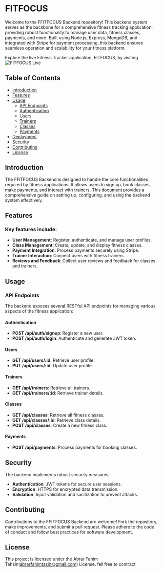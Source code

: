 # FITFOCUS

Welcome to the FFITFOCUS Backend repository! This backend system serves as the backbone for a comprehensive fitness tracking application, providing robust functionality to manage user data, fitness classes, payments, and more. Built using Node.js, Express, MongoDB, and integrated with Stripe for payment processing, this backend ensures seamless operation and scalability for your fitness platform.

Explore the live Fitness Tracker application, FITFOCUS, by visiting ![FITFOCUS Live](https://assignment-12af.netlify.app/)


## Table of Contents

- [Introduction](#introduction)
- [Features](#features)
- [Usage](#usage)
  - [API Endpoints](#api-endpoints)
  - [Authentication](#authentication)
  - [Users](#users)
  - [Trainers](#trainers)
  - [Classes](#classes)
  - [Payments](#payments)
- [Deployment](#deployment)
- [Security](#security)
- [Contributing](#contributing)
- [License](#license)

## Introduction

The FFITFOCUS Backend is designed to handle the core functionalities required by fitness applications. It allows users to sign up, book classes, make payments, and interact with trainers. This document provides a comprehensive guide on setting up, configuring, and using the backend system effectively.

## Features

### Key features include:

- **User Management**: Register, authenticate, and manage user profiles.
- **Class Management**: Create, update, and display fitness classes.
- **Payment Integration**: Process payments securely using Stripe.
- **Trainer Interaction**: Connect users with fitness trainers.
- **Reviews and Feedback**: Collect user reviews and feedback for classes and trainers.

## Usage

### API Endpoints

The backend exposes several RESTful API endpoints for managing various aspects of the fitness application:

#### Authentication

- **POST /api/auth/signup**: Register a new user.
- **POST /api/auth/login**: Authenticate and generate JWT token.

#### Users

- **GET /api/users/:id**: Retrieve user profile.
- **PUT /api/users/:id**: Update user profile.

#### Trainers

- **GET /api/trainers**: Retrieve all trainers.
- **GET /api/trainers/:id**: Retrieve trainer details.

#### Classes

- **GET /api/classes**: Retrieve all fitness classes.
- **GET /api/classes/:id**: Retrieve class details.
- **POST /api/classes**: Create a new fitness class.

#### Payments

- **POST /api/payments**: Process payments for booking classes.



## Security

The backend implements robust security measures:

- **Authentication**: JWT tokens for secure user sessions.
- **Encryption**: HTTPS for encrypted data transmission.
- **Validation**: Input validation and sanitization to prevent attacks.

## Contributing

Contributions to the FFITFOCUS Backend are welcome! Fork the repository, make improvements, and submit a pull request. Please adhere to the code of conduct and follow best practices for software development.

## License

This project is licensed under the Abrar Fahim Tahsin(abrarfahimtasin@gmail.com) License. fell free to contract
